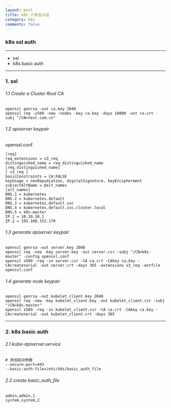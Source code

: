 ```yaml
---
layout: post
title: k8s 六安全认证
category: k8s
comments: false
---
```


### k8s ssl auth

---

  * ssl
  * k8s basic auth
  
---

### 1. ssl 
###### 1.1 Create a Cluster Root CA

```
openssl genrsa -out ca.key 2048
openssl req -x509 -new -nodes -key ca.key -days 10000 -out ca.crt -subj "/CN=test.com.cn"
```

###### 1.2 apiserver keypair
openssl.conf

```
[req]
req_extensions = v3_req
distinguished_name = req_distinguished_name
[req_distinguished_name]
[ v3_req ]
basicConstraints = CA:FALSE
keyUsage = nonRepudiation, digitalSignature, keyEncipherment
subjectAltName = @alt_names
[alt_names]
DNS.1 = kubernetes
DNS.2 = kubernetes.default
DNS.3 = kubernetes.default.svc
DNS.4 = kubernetes.default.svc.cluster.local
DNS.5 = k8s-master
IP.1 = 10.10.10.1 
IP.2 = 192.168.152.179
```

###### 1.3 generate apiserver keypair


```
openssl genrsa -out server.key 2048
openssl req -new -key server.key -out server.csr -subj "/CN=k8s-master" -config openssl.conf
openssl x509 -req -in server.csr -CA ca.crt -CAkey ca.key -CAcreateserial -out server.crt -days 365 -extensions v3_req -extfile openssl.conf
```

###### 1.4 generate node keypair

```
openssl genrsa -out kubelet_client.key 2048
openssl req -new -key kubelet_client.key -out kubelet_client.csr -subj "/CN=k8s-master" 
openssl x509 -req -in kubelet_client.csr -CA ca.crt -CAkey ca.key -CAcreateserial -out kubelet_client.crt -days 365 
```

---

### 2. k8s basic auth

###### 2.1 kube-apiserver.service

```
# 添加启动参数
--secure-port=443
--basic-auth-file=/etc/k8s/basic_auth_file
```

###### 2.2 create basic_auth_file

```
admin,admin,1
system,system,2
```
